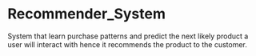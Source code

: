 # Recommender_System
System that learn purchase patterns and predict the next likely product a user will interact with hence it recommends the product to the customer.
